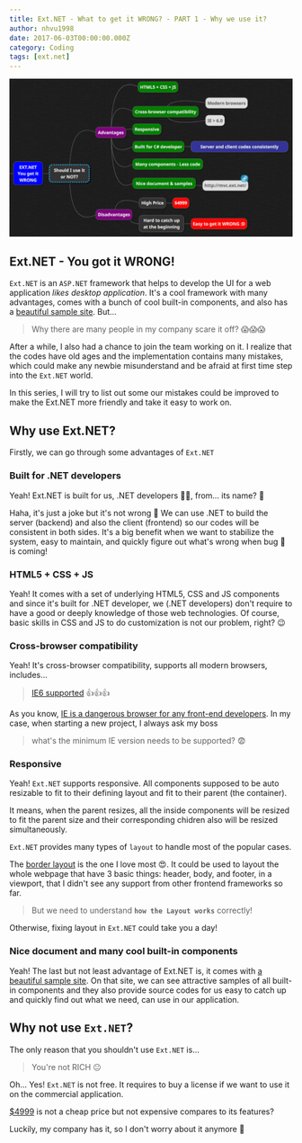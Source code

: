 ```yaml
---
title: Ext.NET - What to get it WRONG? - PART 1 - Why we use it?
author: nhvu1998
date: 2017-06-03T00:00:00.000Z
category: Coding
tags: [ext.net]
---
```

![](/assets/img/posts/20170603-ext-net-what-get-wrong-part1-why-we-use-it-1.png)

## Ext.NET - You got it WRONG!

`Ext.NET` is an `ASP.NET` framework that helps to develop the UI for a web application *likes desktop application*. It's a cool framework with many advantages, comes with a bunch of cool built-in components, and also has a [beautiful sample site](http://mvc.ext.net/). But... 

> Why there are many people in my company scare it off? 😱😱😱

After a while, I also had a chance to join the team working on it. I realize that the codes have old ages and the implementation contains many mistakes, which could make any newbie misunderstand and be afraid at first time step into the `Ext.NET` world.

In this series, I will try to list out some our mistakes could be improved to make the Ext.NET more friendly and take it easy to work on.

## Why use Ext.NET?

Firstly, we can go through some advantages of `Ext.NET`

### Built for .NET developers

Yeah! Ext.NET is built for us, .NET developers 👨‍💻, from... its name? 🤷

Haha, it's just a joke but it's not wrong 🙆 We can use .NET to build the server (backend) and also the client (frontend) so our codes will be consistent in both sides. It's a big benefit when we want to stabilize the system, easy to maintain, and quickly figure out what's wrong when bug 🐞 is coming!

### HTML5 + CSS + JS

Yeah! It comes with a set of underlying HTML5, CSS and JS components and since it's built for .NET developer, we (.NET developers) don't require to have a good or deeply knowledge of those web technologies. Of course, basic skills in CSS and JS to do customization is not our problem, right? 😉

### Cross-browser compatibility

Yeah! It's cross-browser compatibility, supports all modern browsers, includes...

> [IE6 supported](https://docs.sencha.com/extjs/6.0.2/guides/supported_browsers.html) 👍👍👍

As you know, [IE is a dangerous browser for any front-end developers](https://www.quora.com/Why-do-so-many-front-end-developers-hate-Internet-Explorer). In my case, when starting a new project, I always ask my boss 

> what's the minimum IE version needs to be supported? 😨

### Responsive

Yeah! `Ext.NET` supports responsive. All components supposed to be auto resizable to fit to their defining layout and fit to their parent (the container). 

It means, when the parent resizes, all the inside components will be resized to fit the parent size and their corresponding chidren also will be resized simultaneously.

`Ext.NET` provides many types of `layout` to handle most of the popular cases.

The [border layout](http://mvc.ext.net/#/Viewport_Basic/Built_as_Builder/) is the one I love most 😍. It could be used to layout the whole webpage that have 3 basic things: header, body, and footer, in a viewport, that I didn't see any support from other frontend frameworks so far.

> But we need to understand **`how the Layout works`** correctly!

Otherwise, fixing layout in `Ext.NET` could take you a day!

### Nice document and many cool built-in components

Yeah! The last but not least advantage of Ext.NET is, it comes with [a beautiful sample site](http://mvc.ext.net/). On that site, we can see attractive samples of all built-in components and they also provide source codes for us easy to catch up and quickly find out what we need, can use in our application.

## Why not use `Ext.NET`?

The only reason that you shouldn't use `Ext.NET` is...

> You're not RICH 😐

Oh... Yes! `Ext.NET` is not free. It requires to buy a license if we want to use it on the commercial application.

[$4999](http://ext.net/store/) is not a cheap price but not expensive compares to its features? 

Luckily, my company has it, so I don't worry about it anymore 🤑